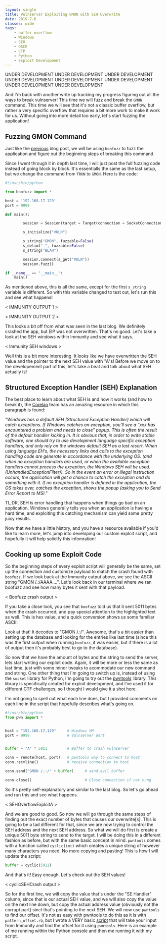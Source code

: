 ```yaml
---
layout: single
title: Vulnserver Exploiting GMON with SEH Overwrite
date: 2019-7-6
classes: wide
tags:
    - buffer overflow
    - Windows
    - SEH
    - OSCE
    - CTP
    - Python
    - Exploit Development
---
```


UNDER DEVELOPMENT   UNDER DEVELOPMENT   UNDER DEVELOPMENT   UNDER DEVELOPMENT   UNDER DEVELOPMENT   UNDER DEVELOPMENT   UNDER DEVELOPMENT   UNDER DEVELOPMENT



And I'm back with another write up tracking my progress figuring out all the ways to break vulnserver! This time we will fuzz and break the `GMON` command. This time we will see that it's not a classic buffer overflow, but rather a very specific overflow that requires a bit more work to make it work for us. Without going into more detail too early, let's start fuzzing the application!


Fuzzing GMON Command
---------------------

Just like the [previous](https://anubissec.github.io/Vulnserver-Exploiting-TRUN-Vanilla-EIP-Overwrite/) blog post, we will be using `boofuzz` to fuzz the application and figure out the beginning steps of breaking this command.

Since I went through it in depth last time, I will just post the full fuzzing code instead of going block by block. It's essentialls the same as the last setup, but we change the command from `TRUN` to `GMON`. Here is the code:


```python
#!/usr/bin/python

from boofuzz import *

host = '192.168.17.129'
port = 9999

def main():

        session = Session(target = Target(connection = SocketConnection(host, port, proto='tcp')), sleep_time = 3)

        s_initialize("VULN")

        s_string("GMON", fuzzable=False)
        s_delim(" ", fuzzable=False)
        s_string("BLAH")

        session.connect(s_get("VULN"))
        session.fuzz()

if __name__ == "__main__":
    main()
```

As mentioned above, this is all the same, except for the first `s_string` variable is different. So with this variable changed to test out, let's run this and see what happens!

< IMMUNITY OUTPUT 1 >


< IMMUNITY OUTPUT 2 >


This looks a bit off from what was seen in the last blog. We definitely crashed the app, but EIP was not overwritten. That's no good. Let's take a look at the SEH windows within Immunity and see what it says.


< Immunity SEH windows >


Well this is a bit more interesting. It looks like we have overwritten the SEH value and the pointer to the next SEH value with "A"s! Before we move on to the developement part of this, let's take a beat and talk about what SEH actually is!




Structured Exception Handler (SEH) Explanation
-----------------------------------------------

The best place to learn about what SEH is and how it works (and how to break it), the [Corelan](https://www.corelan.be/index.php/2009/07/25/writing-buffer-overflow-exploits-a-quick-and-basic-tutorial-part-3-seh/) team has an amazing resource in which this paragraph is found:

*"Windows has a default SEH (Structured Exception Handler) which will catch exceptions. If Windows catches an exception, you’ll see a “xxx has encountered a problem and needs to close” popup. This is often the result of the default handler kicking in.  It is obvious that, in order to write stable software, one should try to use development language specific exception handlers, and only rely on the windows default SEH as a last resort.   When using language EH’s, the necessary links and calls to the exception handling code are generate in accordance with the underlying OS.  (and when no exception handlers are used, or when the available exception handlers cannot process the exception, the Windows SEH will be used. (UnhandledExceptionFilter)).  So in the event an error or illegal instruction occurs, the application will get a chance to catch the exception and do something with it. If no exception handler is defined in the application, the OS takes over, catches the exception, shows the popup (asking you to Send Error Report to MS)."*

TL;DR, SEH is error handling that happens when things go bad on an application. Windows generally tells you when an application is having a hard time, and exploiting this catching mechanism can yield some pretty juicy results.

Now that we have a little history, and you have a resource available if you'd like to learn more, let's jump into developing our custom exploit script, and hopefully it will help solidify this infomration!


Cooking up some Exploit Code
-----------------------------

So the beginning steps of every exploit script will generally be the same, set up the connection and customize payload to match the crash found with `boofuzz`. If we look back at the Immunity output above, we see the ASCII string "GMON /.:/AAAA....". Let's look back in our terminal where we ran boofuzz and see how many bytes it sent with that payload.

< Boofuzz crash output >


If you take a close look, you see that `boofuzz` told us that it sent 5011 bytes when the crash occurred, and pay special attention to the highlighted text as well. This is hex value, and a quick conversion shows us some familiar ASCII:


<script id="asciicast-256073" src="https://asciinema.org/a/256073.js" async></script>


Look at that! It decodes to "GMON /.:/". Awesome, that's a bit easier than setting up the database and looking for the entries like last time (since this was the first output when running `boofuzz`, it was easier, but if there is a lot of output then it's probably best to go to the database).

So now that we have the amount of bytes and the string to send the server, lets start writing our exploit code. Again, it will be more or less the same as last time, just with some minor tweaks to acommodate our new command and string. One other thing that I'm going to switch up is, instead of using the `socket` library for Python, I'm going to try out the [pwntools](http://docs.pwntools.com/en/stable/) library. This library is specifically created for exploit development, and I've used it for different CTF challenges, so I thought I would give it a shot here.

I'm not going to spell out what each line does, but I provided comments on each line in the script that hopefully describes what's going on.


```python
#!/usr/bin/python
from pwn import *


host = "192.168.17.129"     # Windows VM
port = 9999                 # Vulnserver port


buffer = "A" * 5011         # Buffer to crash vulnserver

conn = remote(host, port)   # pwntools way to connect to host
conn.recvline()             # receive connection to host

conn.send("GMON /.:/" + buffer)     # send evil buffer

conn.close()                        # Close connection if not hung
```

So it's pretty self-explanatory and similar to the last blog. So let's go ahead and run this and see what happens.

<script id="asciicast-256075" src="https://asciinema.org/a/256075.js" async></script>


< SEHOverflowExploitA >


And we are good to good. So now we will go through the same steps of finding out the exact number of bytes that causes our overwrite[s]. This is going to be a tad different for that, since we are now trying to control the SEH address and the next SEH address. So what we will do first is create a unique 5011 byte string to send to the target. I will be doing this in a different fashion as before, but with the same basic concept in mind. `pwntools` comes with a function called `cyclic(int)` which creates a unique string of however many characters you need. No more copying and pasting! This is how I will update the script:

```python
buffer = cyclic(5011)
```

And that's it! Easy enough. Let's check out the SEH values!

< cyclicSEHCrash output >


So for the first line, we will copy the value that's under the "SE Handler" column, since that is our actual SEH value, and we will also copy the value on the next line down, but copy the actual address value (obviously not the corrupt part) sinct that's pointing to the next SEH. We will now use `pwntools` to find our offset. It's not as easy with pwntools to do this as it is with `pattern_offset.rb`, but I wrote a VERY basic [script](https://github.com/AnubisSec/FindPwn) that will take your input from Immunity and find the offset for it using `pwntools`. Here is an example of me running within the Python console and then me running it with my script.


<script id="asciicast-256086" src="https://asciinema.org/a/256086.js" async></script>



